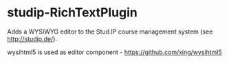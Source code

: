 studip-RichTextPlugin
=====================

Adds a WYSIWYG editor to the Stud.IP course management system (see http://studip.de/).

wysihtml5 is used as editor component - https://github.com/xing/wysihtml5
